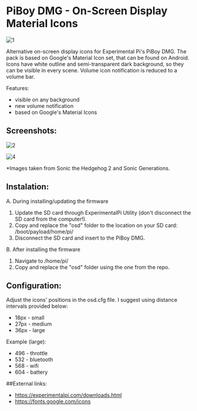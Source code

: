 # PiBoy DMG - On-Screen Display Material Icons

![1](https://user-images.githubusercontent.com/92209505/141120091-98526253-3d57-48f0-aa2b-501cb64c9f71.png)

Alternative on-screen display icons for Experimental Pi's PiBoy DMG. The pack is based on Google's Material Icon set, that can be found on Android. Icons have white outline and semi-transparent dark background, so they can be visible in every scene. Volume icon notification is reduced to a volume bar.

Features:
  - visible on any background
  - new volume notification
  - based on Google's Material Icons

## Screenshots:

![2](https://user-images.githubusercontent.com/92209505/141121162-dd96b110-4e43-4921-b7eb-84357b9e10de.png)

![4](https://user-images.githubusercontent.com/92209505/141121179-c276dab5-3c21-431d-acab-75fa295f4f53.png)

*Images taken from Sonic the Hedgehog 2 and Sonic Generations.

## Instalation:
A. During installing/updating the firmware
  1. Update the SD card through ExperimentalPi Utility (don't disconnect the SD card from the computer!).
  1. Copy and replace the "osd" folder to the location on your SD card:
     /boot/payload/home/pi/
  2. Disconnect the SD card and insert to the PiBoy DMG.

B. After installing the firmware
  1. Navigate to /home/pi/
  2. Copy and replace the "osd" folder using the one from the repo.

## Configuration:
Adjust the icons' positions in the osd.cfg file. I suggest using distance intervals provided below:
  - 18px - small
  - 27px - medium
  - 36px - large
    
Example (large):
  - 496 - throttle  
  - 532 - bluetooth 
  - 568 - wifi
  - 604 - battery

##External links:
  - https://experimentalpi.com/downloads.html
  - https://fonts.google.com/icons
